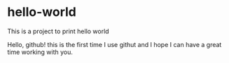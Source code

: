 # hello-world
This is a project to print hello world

Hello, github!
this is the first time I use githut and I hope I can have a great time working with you.
